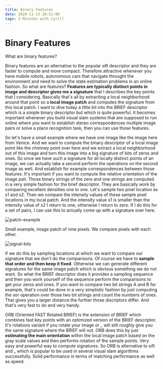 ```yaml
---
title: Binary Features
date: 2020-11-13 20:51:00
tags: 5 Minutes with Cyrill
---
```


# Binary Features

What are binary features?

Binary features are an alternative to the popular sift descriptor and they are faster to compute and more compact. Therefore attractive whenever you have mobile robots, autonomous cars that navigate throught the environment and need to solve the state estimation problems in an online fashion. So what are features? **Features are typically distinct points in image and descriptor gives me a signature** that I describes the key points that I considering. Basically that's all by extracting a local neighborhood around that point so a **local image patch** and computes the signature from this local patch. I want to dive today a little bit into the BRIEF descriptor which is a simple binary descriptor but which is quite powerful. It becomes important whenever you build visual slam systems that are supposed to run online where you want to establish stereo correspondences multiple image pairs or solve a place recognition task, then you can use those features. 

So let's have a small example where we have one image like the image here from Venice. And we want to compute the binary descriptor of a local image point like the chimney point over here and we extract a local neighborhood out of this image and turn this image into a big signature of bits of zeros and ones. So once we have such a signature for all locally distinct points of an image, we can actually take a second perform the operations on the second image as well. And establish for example correspondences between those features. It's important if you want to compute the relative orientation of the image pair. Those binary strings of the zero and one strings are computed in a very simple fashion for the brief descriptor. They are basically work by comparing excellent densities one to one. Let's sample two pixel location as s1 and s2. Then we compare the intensity values of these sample pixel locations in my local patch. And the intensity value s1 is smaller than the intensity value of s2 I return to one, otherwise I return to zero. If I do this for a set of pairs, I can use this to actually come up with a signature over here.

![patch-example](patch-example.png)

Small example, image patch of nine pixels. We compare pixels with each other. 

![signal-bits](signal-bits.png)

If we do this by sampling locations at which we want to compare our signature that we don't do the comparisons. Of course we have to **sample that order and then keep it fixed**. Otherwise we can generate different signatures for the same image patch which is obvious something we do not want. So what the BRIEF descriptor does it provides a sampling sequence and then you work yourself of the sequence perform the comparisons to get your zeros and ones. If you want to compare two bit strings A and B for example, that's could be done in a very simplistic fashion by just computing the xor operation over those two bit strings and count the numbers of ones. That gives you a larger distance the further those discriptors differ. And that's very fast to do and very handy.

ORB (Oriented FAST Rotated BRIEF) is the extension of BRIEF which combines fast key points with an optimized version of the BRIEF descriptor. It's rotations variant if you rotate your image or _ will still roughly give you the same signature where the BRIEF will not. ORB does this by just **estimating the main orientation** within the local image patch based on the gray scale values and then performs rotation of the sample points. Very easy and powerful way to compute signatures. So ORB is alternative to sift and _ which is popular to be used in several visual slam algorithms successfully. Solid performance in terms of matching performance as well as speed.